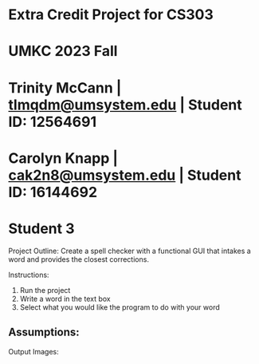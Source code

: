 # Extra Credit Project for CS303
# UMKC 2023 Fall
# Trinity McCann | tlmqdm@umsystem.edu | Student ID: 12564691
# Carolyn Knapp | cak2n8@umsystem.edu | Student ID: 16144692
# Student 3

Project Outline: 
Create a spell checker with a functional GUI that intakes a word and provides the closest corrections. 

Instructions: 
1) Run the project
2) Write a word in the text box
3) Select what you would like the program to do with your word

Assumptions: 
- 

Output Images: 
